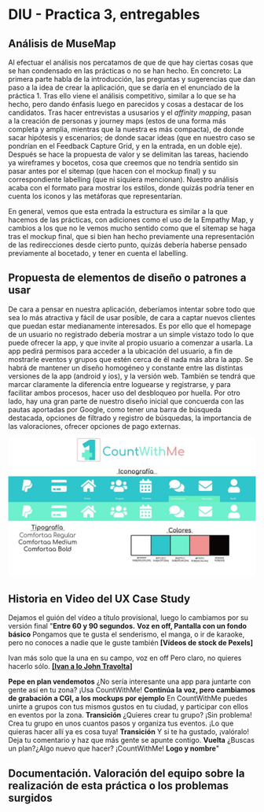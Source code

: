 # DIU - Practica 3, entregables

## Análisis de MuseMap   
Al efectuar el análisis nos percatamos de que de que hay ciertas cosas que se han condensado en las prácticas o no se han hecho. En concreto:
La primera parte habla de la introducción, las preguntas y sugerencias que dan paso a la idea de crear la aplicación, que se daría en el enunciado de la práctica 1. Tras ello viene el análisis competitivo, similar a lo que se ha hecho, pero dando énfasis luego en parecidos y cosas a destacar de los candidatos.
Tras hacer entrevistas a ususarios y el *affinity mapping*, pasan a la creación de personas y journey maps (estos de una forma más completa y amplia, mientras que la nuestra es más compacta), de donde sacar hipótesis y escenarios; de donde sacar ideas (que en nuestro caso se pondrían en el Feedback Capture Grid, y en la entrada, en un doble eje).
Después se hace la propuesta de valor y se delimitan las tareas, haciendo ya wireframes y bocetos, cosa que creemos que no tendría sentido sin pasar antes por el sitemap (que hacen con el mockup final) y su correspondiente labelling (que ni siquiera mencionan). Nuestro análisis acaba con el formato para mostrar los estilos, donde quizás podría tener en cuenta los iconos y las metáforas que representarían.

En general, vemos que esta entrada la estructura es similar a la que hacemos de las prácticas, con adiciones como el uso de la Empathy Map, y cambios a los que no le vemos mucho sentido como que el sitemap se haga tras el mockup final, que si bien han hecho previamente una representación de las redirecciones desde cierto punto, quizás debería haberse pensado previamente al bocetado, y tener en cuenta el labelling.

## Propuesta de elementos de diseño o patrones a usar
De cara a pensar en nuestra aplicación, deberíamos intentar sobre todo que sea lo más atractiva y fácil de usar posible, de cara a captar nuevos clientes que puedan estar medianamente interesados. Es por ello que el homepage de un usuario no registrado debería mostrar a un simple vistazo todo lo que puede ofrecer la app, y que invite al propio usuario a comenzar a usarla.
La app pedirá permisos para acceder a la ubicación del usuario, a fin de mostrarle eventos y grupos que estén cerca de él nada más abra la app.
Se habrá de mantener un diseño homogéneo y constante entre las distintas versiones de la app (android y ios), y la versión web.
También se tendrá que marcar claramente la diferencia entre loguearse y registrarse, y para facilitar ambos procesos, hacer uso del desbloqueo por huella.
Por otro lado, hay una gran parte de nuestro diseño inicial que concuerda con las pautas aportadas por Google, como tener una barra de búsqueda destacada, opciones de filtrado y registro de búsquedas, la importancia de las valoraciones, ofrecer opciones de pago externas.

![Imagen Diseño](../img/Disenio.jpg)

## Historia en Video del UX Case Study

Dejamos el guión del vídeo a título provisional, luego lo cambiamos por su versión final
"**Entre 60 y 90 segundos.**
**Voz en off, Pantalla con un fondo básico**
Pongamos que te gusta el senderismo, el manga, o ir de karaoke, pero no conoces a nadie que le guste también **[Vídeos de stock de Pexels]** 

Ivan más solo que la una en su campo, voz en off
Pero claro, no quieres hacerlo sólo. **[[Ivan a lo John Travolta]](https://www.youtube.com/watch?v=RqJVa0fl01w)**

**Pepe en plan vendemotos**
¿No sería interesante una app para juntarte con gente así en tu zona? ¡Usa CountWithMe!
**Continúa la voz, pero cambiamos de grabación a CGI, a los mockups por ejemplo**
En CountWithMe puedes unirte a grupos con tus mismos gustos en tu ciudad, y participar con ellos en eventos por la zona.
**Transición**
¿Quieres crear tu grupo? ¡Sin problema! Crea tu grupo en unos cuantos pasos y organiza tus eventos. ¡Lo que quieras hacer allí ya es cosa tuya!
**Transición**
Y si te ha gustado, ¡valóralo! Deja tu comentario y haz que más gente se apunte contigo.
**Vuelta**
¿Buscas un plan?¿Algo nuevo que hacer? ¡CountWithMe!
**Logo y nombre**"

## Documentación. Valoración del equipo sobre la realización de esta práctica o los problemas surgidos
